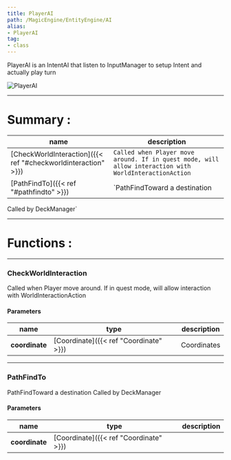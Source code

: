 ```yaml
---
title: PlayerAI
path: /MagicEngine/EntityEngine/AI
alias: 
- PlayerAI
tag: 
- class
---
```

PlayerAI is an IntentAI that listen to InputManager to setup Intent and actually play turn  

![PlayerAI](PlayerAI.svg "PlayerAI")

---
# Summary :
name|description
----|----
[CheckWorldInteraction]({{< ref "#checkworldinteraction" >}}) | `Called when Player move around. If in quest mode, will allow interaction with WorldInteractionAction`
[PathFindTo]({{< ref "#pathfindto" >}}) | `PathFindToward a destination
Called by DeckManager`

---
# Functions :

---
### CheckWorldInteraction
Called when Player move around. If in quest mode, will allow interaction with WorldInteractionAction

#### Parameters
name|type|description
-----|-----|-----
**coordinate**|[Coordinate]({{< ref "Coordinate" >}})|Coordinates

---
### PathFindTo
PathFindToward a destination
Called by DeckManager

#### Parameters
name|type|description
-----|-----|-----
**coordinate**|[Coordinate]({{< ref "Coordinate" >}})|
